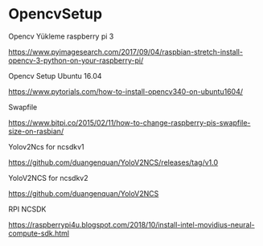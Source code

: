 # OpencvSetup
Opencv Yükleme raspberry pi 3

https://www.pyimagesearch.com/2017/09/04/raspbian-stretch-install-opencv-3-python-on-your-raspberry-pi/

Opencv Setup Ubuntu 16.04

https://www.pytorials.com/how-to-install-opencv340-on-ubuntu1604/

Swapfile

https://www.bitpi.co/2015/02/11/how-to-change-raspberry-pis-swapfile-size-on-rasbian/

Yolov2Ncs for ncsdkv1

https://github.com/duangenquan/YoloV2NCS/releases/tag/v1.0

YoloV2NCS for ncsdkv2

https://github.com/duangenquan/YoloV2NCS


RPI NCSDK

https://raspberrypi4u.blogspot.com/2018/10/install-intel-movidius-neural-compute-sdk.html
